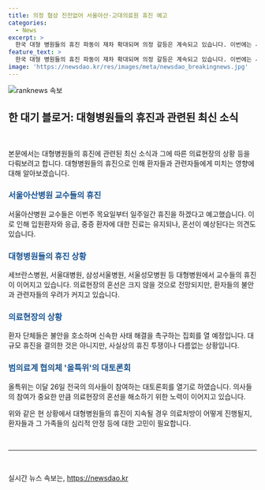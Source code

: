 ```yaml
---
title: 의정 협상 진전없어 서울아산·고대의료원 휴진 예고
categories:
  - News
excerpt: >
  한국 대형 병원들의 휴진 파동이 재차 확대되며 의정 갈등은 계속되고 있습니다. 이번에는 서울아산병원 교수들이 휴진을 선언하며 빅5 대형병원 중 두 번째로 동참했습니다. 또한, 고대의대 교수들도 증원과 전공의 사직 처리 반발로 무기한 휴진을 선언했습니다. 응급·중증환자 진료는 유지되지만, 환자들은 불안함을 호소하며 빠른 사태해결을 요구하고 있습니다. 환자단체는 4일 집회를 열어 대규모 집회가 예상됩니다.
feature_text: >
  한국 대형 병원들의 휴진 파동이 재차 확대되며 의정 갈등은 계속되고 있습니다. 이번에는 서울아산병원 교수들이 휴진을 선언하며 빅5 대형병원 중 두 번째로 동참했습니다. 또한, 고대의대 교수들도 증원과 전공의 사직 처리 반발로 무기한 휴진을 선언했습니다. 응급·중증환자 진료는 유지되지만, 환자들은 불안함을 호소하며 빠른 사태해결을 요구하고 있습니다. 환자단체는 4일 집회를 열어 대규모 집회가 예상됩니다.
image: 'https://newsdao.kr/res/images/meta/newsdao_breakingnews.jpg'
---
```


<p><img src="https://newsdao.kr/res/images/meta/newsdao_breakingnews.jpg" alt="ranknews 속보" /></p>

<h2 data-ke-size="size26">한 대기 블로거: 대형병원들의 휴진과 관련된 최신 소식</h2>

<p data-ke-size="size16">&nbsp;</p>

<p>본문에서는 대형병원들의 휴진에 관련된 최신 소식과 그에 따른 의료현장의 상황 등을 다뤄보려고 합니다. 대형병원들의 휴진으로 인해 환자들과 관련자들에게 미치는 영향에 대해 알아보겠습니다.</p>

<h3><b><span style="color: #1a5490;">서울아산병원 교수들의 휴진</span></b></h3>

<p>서울아산병원 교수들은 이번주 목요일부터 일주일간 휴진을 하겠다고 예고했습니다. 이로 인해 입원환자와 응급, 중증 환자에 대한 진료는 유지되나, 혼선이 예상된다는 의견도 있습니다.</p>

<h3><b><span style="color: #1a5490;">대형병원들의 휴진 상황</span></b></h3>

<p>세브란스병원, 서울대병원, 삼성서울병원, 서울성모병원 등 대형병원에서 교수들의 휴진이 이어지고 있습니다. 의료현장의 혼선은 크지 않을 것으로 전망되지만, 환자들의 불안과 관련자들의 우려가 커지고 있습니다.</p>

<h3><b><span style="color: #1a5490;">의료현장의 상황</span></b></h3>

<p>환자 단체들은 불안을 호소하며 신속한 사태 해결을 촉구하는 집회를 열 예정입니다. 대규모 휴진을 결의한 것은 아니지만, 사실상의 휴진 투쟁이나 다름없는 상황입니다.</p>

<h3><b><span style="color: #1a5490;">범의료계 협의체 '올특위'의 대토론회</span></b></h3>

<p>올특위는 이달 26일 전국의 의사들이 참여하는 대토론회를 열기로 하였습니다. 의사들의 참여가 중요한 만큼 의료현장의 혼선을 해소하기 위한 노력이 이어지고 있습니다. </p>

<p>위와 같은 현 상황에서 대형병원들의 휴진이 지속될 경우 의료처방이 어떻게 진행될지, 환자들과 그 가족들의 심리적 안정 등에 대한 고민이 필요합니다.</p>

<p data-ke-size="size16">&nbsp;</p>

<hr>

<p data-ke-size="size16">&nbsp;</p>
실시간 뉴스 속보는, <a href="https://newsdao.kr" rel="dofollow">https://newsdao.kr</a>


